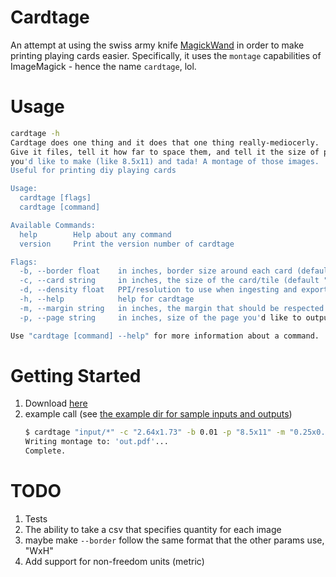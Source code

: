 # Cardtage
An attempt at using the swiss army knife [MagickWand](https://github.com/ImageMagick/ImageMagick/tree/master/MagickWand) in order to make printing playing cards easier. Specifically, it uses the `montage` capabilities of ImageMagick - hence the name `cardtage`, lol.

# Usage
```bash
cardtage -h
Cardtage does one thing and it does that one thing really-mediocerly.
Give it files, tell it how far to space them, and tell it the size of page
you'd like to make (like 8.5x11) and tada! A montage of those images.
Useful for printing diy playing cards

Usage:
  cardtage [flags]
  cardtage [command]

Available Commands:
  help        Help about any command
  version     Print the version number of cardtage

Flags:
  -b, --border float    in inches, border size around each card (default 0.01)
  -c, --card string     in inches, the size of the card/tile (default "2.5x3.5")
  -d, --density float   PPI/resolution to use when ingesting and exporting (default 100)
  -h, --help            help for cardtage
  -m, --margin string   in inches, the margin that should be respected (default "0.25x0.25")
  -p, --page string     in inches, size of the page you'd like to output (default "8.5x11")

Use "cardtage [command] --help" for more information about a command.
```

# Getting Started
1. Download [here](https://github.com/bamItsCam/cardtage/releases)
2. example call (see [the example dir for sample inputs and outputs](example))
    ```bash
    $ cardtage "input/*" -c "2.64x1.73" -b 0.01 -p "8.5x11" -m "0.25x0.25" -d 200 out.pdf
    Writing montage to: 'out.pdf'...
    Complete.
    ```

# TODO
1. Tests
2. The ability to take a csv that specifies quantity for each image
3. maybe make `--border` follow the same format that the other params use, "WxH"
4. Add support for non-freedom units (metric)
